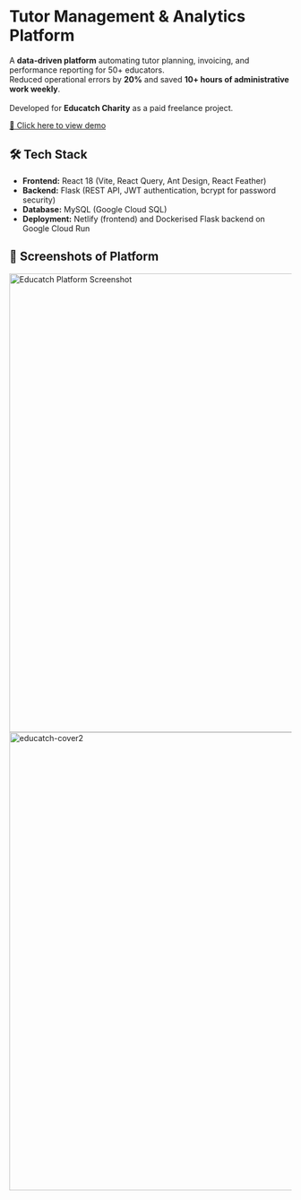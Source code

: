 # Tutor Management & Analytics Platform

A **data-driven platform** automating tutor planning, invoicing, and performance reporting for 50+ educators.  
Reduced operational errors by **20%** and saved **10+ hours of administrative work weekly**.  
<br/>
Developed for **Educatch Charity** as a paid freelance project.

[🔗 Click here to view demo](https://educatchcharity-demo.netlify.app)

## 🛠 Tech Stack
- **Frontend:** React 18 (Vite, React Query, Ant Design, React Feather)  
- **Backend:** Flask (REST API, JWT authentication, bcrypt for password security)  
- **Database:** MySQL (Google Cloud SQL)  
- **Deployment:** Netlify (frontend) and Dockerised Flask backend on Google Cloud Run


## 📸 Screenshots of Platform
<img width="1440" height="819" alt="Educatch Platform Screenshot" src="https://github.com/user-attachments/assets/fc545dce-5fad-4774-aff5-5d45bcc48fa8" />
<img width="1440" height="818" alt="educatch-cover2" src="https://github.com/user-attachments/assets/f55890b4-3f20-41ff-bb19-f96c6a872a8a" />
